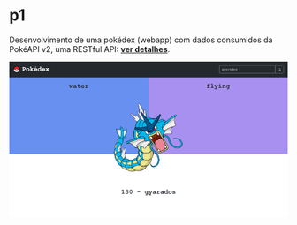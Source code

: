 # p1
Desenvolvimento de uma pokédex (webapp) com dados consumidos da PokéAPI v2, uma RESTful API: [**ver detalhes**](https://aprendacodar.blogspot.com/2022/04/p1.html).

[![thumb](p1/assets/image/thumb.png)](https://aprendacodar.blogspot.com/2022/04/p1.html)
